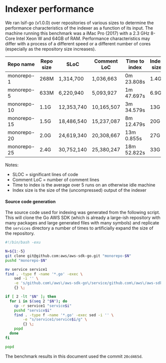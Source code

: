 # Indexer performance

We ran lsif-go (v1.0.0) over repositories of various sizes to determine the performance characteristics of the indexer as a function of its input. The machine running this benchmark was a iMac Pro (2017) with a 2.3 GHz 8-Core Intel Xeon W and 64GB of RAM. Performance characteristics may differ with a process of a different speed or a different number of cores (especially as the repository size increases).

| Repo name   | Repo size | SLoC       | Comment LoC | Time to index | Index size |
| ----------- | --------- | ---------- | ----------- | ------------- | ---------- |
| monorepo-1  |      268M |  1,314,700 |   1,036,663 |    0m 23.808s |      1.4G  |
| monorepo-5  |      633M |  6,220,940 |   5,093,927 |    1m 47.697s |      6.9G  |
| monorepo-10 |      1.1G | 12,353,740 |  10,165,507 |    3m 34.579s |       13G  |
| monorepo-15 |      1.5G | 18,486,540 |  15,237,087 |    8m 12.479s |       20G  |
| monorepo-20 |      2.0G | 24,619,340 |  20,308,667 |   13m  0.855s |       27G  |
| monorepo-25 |      2.4G | 30,752,140 |  25,380,247 |   18m 52.822s |       33G  |

Notes: 
- SLOC = significant lines of code
- Comment LoC = number of comment lines
- Time to index is the average over 5 runs on an otherwise idle machine
- Index size is the size of the (uncompressed) output of the indexer

#### Source code generation

The source code used for indexing was generated from the following script. This will clone the Go AWS SDK (which is already a large-ish repository with many packages and large generated files with many symbols) and replicate the `services` directory a number of times to artificially expand the size of the repository.

```bash
#!/bin/bash -exu

N=${1:-5}
git clone git@github.com:aws/aws-sdk-go.git "monorepo-$N"
pushd "monorepo-$N"

mv service service1
find . -type f -name '*.go' -exec \
    sed -i '' \
    -e 's/github.com\/aws\/aws-sdk-go\/service/github.com\/aws\/aws-sdk-go\/service1/g' \
    {} \;

if [ 2 -lt "$N" ]; then
  for i in $(seq 2 "$N"); do
    cp -r service1 "service$i"
    pushd "service$i"
    find . -type f -name '*.go' -exec sed -i '' \
        -e "s/service1/service$i/g" \
        {} \;
    popd
  done
fi

popd
```

The benchmark results in this document used the commit `20cd465d`.
